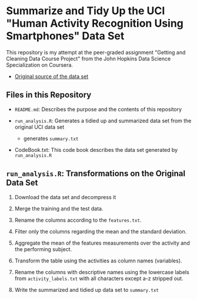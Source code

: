 # Summarize and Tidy Up the UCI "Human Activity Recognition Using Smartphones" Data Set

This repository is my attempt at the peer-graded assignment "Getting and
Cleaning Data Course Project" from the John Hopkins Data Science Specialization
on Coursera.

* [Original source of the data
  set](http://archive.ics.uci.edu/ml/datasets/Human+Activity+Recognition+Using+Smartphones)

## Files in this Repository

* `README.md`: Describes the purpose and the contents of this repository
* `run_analysis.R`: Generates a tidied up and summarized data set from the
  original UCI data set

    * generates `summary.txt`

* CodeBook.txt: This code book describes the data set generated by
  `run_analysis.R`

## `run_analysis.R`: Transformations on the Original Data Set

1. Download the data set and decompress it

2. Merge the training and the test data.

3. Rename the columns according to the `features.txt`.

4. Filter only the columns regarding the mean and the standard deviation.

5. Aggregate the mean of the features measurements over the activity and the
   performing subject.

6. Transform the table using the activities as column names (variables).

7. Rename the columns with descriptive names using the lowercase labels from
   `activity_labels.txt` with all characters except a-z stripped out.

8. Write the summarized and tidied up data set to `summary.txt`
